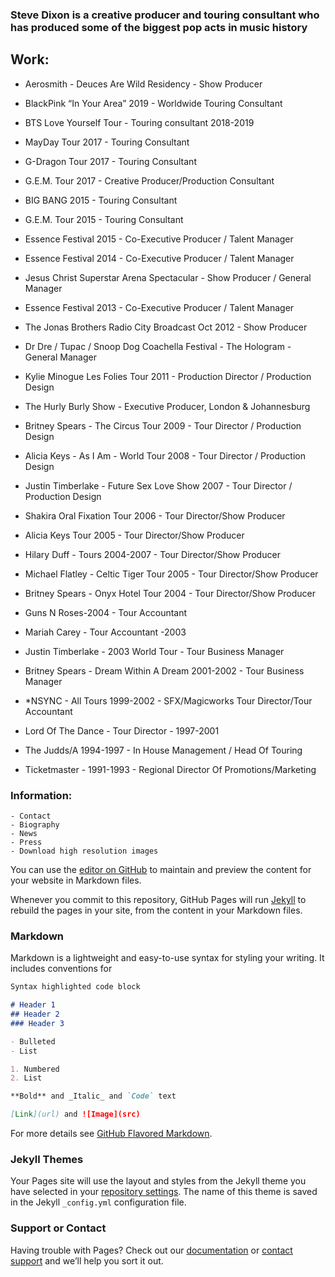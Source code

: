 ### Steve Dixon is a creative producer and touring consultant who has produced some of the biggest pop acts in music history

## Work:
- Aerosmith - Deuces Are Wild Residency - Show Producer

- BlackPink “In Your Area” 2019 - Worldwide Touring Consultant

- BTS Love Yourself Tour - Touring consultant 2018-2019

- MayDay Tour 2017 - Touring Consultant

- G-Dragon Tour 2017 - Touring Consultant

- G.E.M. Tour 2017 - Creative Producer/Production Consultant

- BIG BANG 2015 - Touring Consultant

- G.E.M. Tour 2015 - Touring Consultant

- Essence Festival 2015 - Co-Executive Producer / Talent Manager

- Essence Festival 2014 - Co-Executive Producer / Talent Manager

- Jesus Christ Superstar Arena Spectacular - Show Producer / General Manager

- Essence Festival 2013 - Co-Executive Producer / Talent Manager

- The Jonas Brothers Radio City Broadcast Oct 2012 - Show Producer

- Dr Dre / Tupac / Snoop Dog Coachella Festival - The Hologram - General Manager

- Kylie Minogue Les Folies Tour 2011 - Production Director / Production Design

- The Hurly Burly Show - Executive Producer, London & Johannesburg

- Britney Spears - The Circus Tour 2009 - Tour Director / Production Design

- Alicia Keys - As I Am - World Tour 2008 - Tour Director / Production Design

- Justin Timberlake - Future Sex Love Show 2007 - Tour Director / Production Design

- Shakira Oral Fixation Tour 2006 - Tour Director/Show Producer

- Alicia Keys Tour 2005 - Tour Director/Show Producer

- Hilary Duff - Tours 2004-2007 - Tour Director/Show Producer

- Michael Flatley - Celtic Tiger Tour 2005 - Tour Director/Show Producer

- Britney Spears - Onyx Hotel Tour 2004 - Tour Director/Show Producer

- Guns N Roses-2004 - Tour Accountant

- Mariah Carey - Tour Accountant -2003

- Justin Timberlake - 2003 World Tour - Tour Business Manager

- Britney Spears - Dream Within A Dream 2001-2002 - Tour Business Manager

- *NSYNC - All Tours 1999-2002 - SFX/Magicworks Tour Director/Tour Accountant

- Lord Of The Dance - Tour Director - 1997-2001

- The Judds/A 1994-1997 - In House Management / Head Of Touring

- Ticketmaster - 1991-1993 - Regional Director Of Promotions/Marketing

### Information:
	- Contact
	- Biography
	- News
	- Press
	- Download high resolution images

You can use the [editor on GitHub](https://github.com/mulvi/stevedixon/edit/master/index.md) to maintain and preview the content for your website in Markdown files.

Whenever you commit to this repository, GitHub Pages will run [Jekyll](https://jekyllrb.com/) to rebuild the pages in your site, from the content in your Markdown files.

### Markdown

Markdown is a lightweight and easy-to-use syntax for styling your writing. It includes conventions for

```markdown
Syntax highlighted code block

# Header 1
## Header 2
### Header 3

- Bulleted
- List

1. Numbered
2. List

**Bold** and _Italic_ and `Code` text

[Link](url) and ![Image](src)
```

For more details see [GitHub Flavored Markdown](https://guides.github.com/features/mastering-markdown/).

### Jekyll Themes

Your Pages site will use the layout and styles from the Jekyll theme you have selected in your [repository settings](https://github.com/mulvi/stevedixon/settings). The name of this theme is saved in the Jekyll `_config.yml` configuration file.

### Support or Contact

Having trouble with Pages? Check out our [documentation](https://help.github.com/categories/github-pages-basics/) or [contact support](https://github.com/contact) and we’ll help you sort it out.
